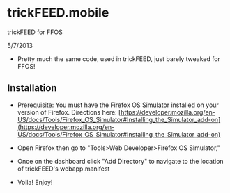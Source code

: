 trickFEED.mobile
================

trickFEED for FFOS

5/7/2013

- Pretty much the same code, used in trickFEED, just barely tweaked for FFOS!

Installation
------------
- Prerequisite: You must have the Firefox OS Simulator installed on your version of Firefox. Directions here: 
    [https://developer.mozilla.org/en-US/docs/Tools/Firefox_OS_Simulator#Installing_the_Simulator_add-on](https://developer.mozilla.org/en-US/docs/Tools/Firefox_OS_Simulator#Installing_the_Simulator_add-on)

- Open Firefox then go to "Tools>Web Developer>Firefox OS Simulator,"
- Once on the dashboard click "Add Directory" to navigate to the location of trickFEED's webapp.manifest
- Voila! Enjoy!
